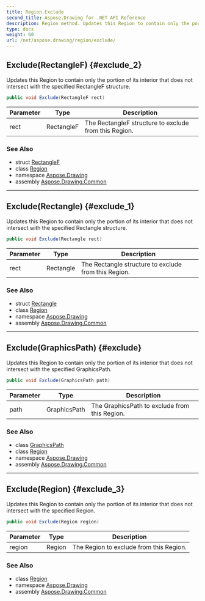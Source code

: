 ```yaml
---
title: Region.Exclude
second_title: Aspose.Drawing for .NET API Reference
description: Region method. Updates this Region to contain only the portion of its interior that does not intersect with the specified RectangleF structure
type: docs
weight: 60
url: /net/aspose.drawing/region/exclude/
---
```

## Exclude(RectangleF) {#exclude_2}

Updates this Region to contain only the portion of its interior that does not intersect with the specified RectangleF structure.

```csharp
public void Exclude(RectangleF rect)
```

| Parameter | Type | Description |
| --- | --- | --- |
| rect | RectangleF | The RectangleF structure to exclude from this Region. |

### See Also

* struct [RectangleF](../../rectanglef/)
* class [Region](../)
* namespace [Aspose.Drawing](../../region/)
* assembly [Aspose.Drawing.Common](../../../)

---

## Exclude(Rectangle) {#exclude_1}

Updates this Region to contain only the portion of its interior that does not intersect with the specified Rectangle structure.

```csharp
public void Exclude(Rectangle rect)
```

| Parameter | Type | Description |
| --- | --- | --- |
| rect | Rectangle | The Rectangle structure to exclude from this Region. |

### See Also

* struct [Rectangle](../../rectangle/)
* class [Region](../)
* namespace [Aspose.Drawing](../../region/)
* assembly [Aspose.Drawing.Common](../../../)

---

## Exclude(GraphicsPath) {#exclude}

Updates this Region to contain only the portion of its interior that does not intersect with the specified GraphicsPath.

```csharp
public void Exclude(GraphicsPath path)
```

| Parameter | Type | Description |
| --- | --- | --- |
| path | GraphicsPath | The GraphicsPath to exclude from this Region. |

### See Also

* class [GraphicsPath](../../../aspose.drawing.drawing2d/graphicspath/)
* class [Region](../)
* namespace [Aspose.Drawing](../../region/)
* assembly [Aspose.Drawing.Common](../../../)

---

## Exclude(Region) {#exclude_3}

Updates this Region to contain only the portion of its interior that does not intersect with the specified Region.

```csharp
public void Exclude(Region region)
```

| Parameter | Type | Description |
| --- | --- | --- |
| region | Region | The Region to exclude from this Region. |

### See Also

* class [Region](../)
* namespace [Aspose.Drawing](../../region/)
* assembly [Aspose.Drawing.Common](../../../)


